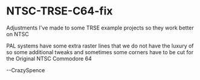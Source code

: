 # NTSC-TRSE-C64-fix
Adjustments I've made to some TRSE example projects so they work better on NTSC

PAL systems have some extra raster lines that we do not have the luxury of so some additional tweaks and 
sometimes some corners have to be cut for the Original NTSC Commodore 64

--CrazySpence

